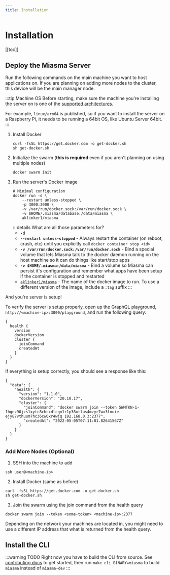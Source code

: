 ```yaml
---
title: Installation
---
```


# Installation

[[toc]]

## Deploy the Miasma Server

Run the following commands on the main machine you want to host applications on. If you are planning on adding more nodes to the cluster, this device will be the main manager node.

:::tip Machine OS
Before starting, make sure the machine you're installing the server on is one of the [supported architectures](https://hub.docker.com/r/aklinker1/miasma/tags).

For example, `linux/arm64` is published, so if you want to install the server on a Raspberry Pi, it needs to be running a 64bit OS, like Ubuntu Server 64bit.
:::

1. Install Docker
   ```bash:no-line-numbers
   curl -fsSL https://get.docker.com -o get-docker.sh
   sh get-docker.sh
   ```
1. Initialize the swarm (**this is required** even if you aren't planning on using multiple nodes)
   ```bash:no-line-numbers
   docker swarm init
   ```
1. Run the server's Docker image
   ```bash:no-line-numbers
   # Minimal configuration
   docker run -d \
       --restart unless-stopped \
       -p 3000:3000 \
       -v /var/run/docker.sock:/var/run/docker.sock \
       -v $HOME/.miasma/database:/data/miasma \
       aklinker1/miasma
   ```
   :::details What are all those parameters for?
   - **`-d`**
   - **`--restart unless-stopped`** - Always restart the container (on reboot, crash, etc) until you explicitly call `docker container stop <id>`
   - **`-v /var/run/docker.sock:/var/run/docker.sock`** - Bind a special volume that lets Miasma talk to the docker daemon running on the host machine so it can do things like start/stop apps 
   - **`-v $HOME/.miasma:/data/miasma`** - Bind a volume so Miasma can persist it's configuration and remember what apps have been setup if the container is stopped and restarted
   - [`aklinker1/miasma`](https://hub.docker.com/r/aklinker1/miasma) - The name of the docker image to run. To use a different version of the image, include a `:tag` suffix
   :::

And you're server is setup!

To verify the server is setup properly, open up the GraphQL playground, `http://<machine-ip>:3000/playground`, and run the following query:

```graphql:no-line-numbers
{
  health {
    version
    dockerVersion
    cluster {
      joinCommand
      createdAt
    }
  }
}
```


If everything is setup correctly, you should see a response like this:
```json:no-line-numbers
{
  "data": {
    "health": {
      "version": "1.1.0",
      "dockerVersion": "20.10.17",
      "cluster": {
        "joinCommand": "docker swarm join --token SWMTKN-1-1hgnz90jzs1xytc8chcxdlcqn1r1p38xtlus4mzyr7wx3lnuie-ejy87vthuum7hc36cw0xr4wjq 192.168.0.3:2377",
        "createdAt": "2022-05-05T07:11:01.82641567Z"
      }
    }
  }
}
```

### Add More Nodes (Optional)

1. SSH into the machine to add
  ```bash:no-line-numbers
  ssh user@<machine-ip>
  ```
2. Install Docker (same as before)
  ```bash:no-line-numbers
  curl -fsSL https://get.docker.com -o get-docker.sh
  sh get-docker.sh
  ```
3. Join the swarm using the join command from the health query
  ```bash:no-line-numbers
  docker swarm join --token <some-token> <machine-ip>:2377
  ```

Depending on the network your machines are located in, you might need to use a different IP address that what is returned from the health query.

## Install the CLI

:::warning TODO
Right now you have to build the CLI from source. See [contributing docs](/contributing) to get started, then run `make cli BINARY=miasma` to build `miasma` instead of `miasma-dev`
:::
